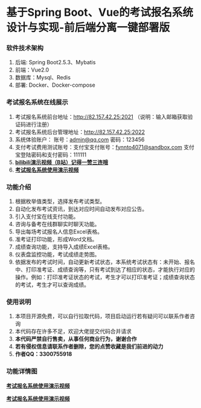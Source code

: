 # 基于Spring Boot、Vue的考试报名系统设计与实现-前后端分离一键部署版

### 软件技术架构
1. 后端: Spring Boot2.5.3、Mybatis
2. 前端：Vue2.0
3. 数据库：Mysql、Redis
4. 部署: Docker、Docker-compose

### 考试报名系统在线展示
1. 考试报名系统前台地址：http://82.157.42.25:2021 （说明：输入邮箱获取验证码进行注册）
2. 考试报名系统后台管理地址：http://82.157.42.25:2022
3. 系统体验账户： 账号：admin@qq.com 密码：123456  
4. 支付考试费用测试账号：支付宝支付账号：fynnto4071@sandbox.com 支付宝登陆密码和支付密码：111111
5. [ **bilibili演示视频（B站）记得一赞三连哦**  ](https://www.bilibili.com/video/BV1px4y1N7wR/?vd_source=eac6949bd2385c66c0a975d5765c99a5)
6. [  **考试报名系统使用演示视频** ](https://www.bilibili.com/video/BV1px4y1N7wR/?vd_source=eac6949bd2385c66c0a975d5765c99a5)

### 功能介绍
1. 根据枚举值类型，选择发布考试类型。
2. 自动化发布考试资讯，到达对应时间自动发布对应公告。
3. 引入支付宝在线支付功能。
4. 咨询与备考在线群聊实时聊天功能。
5. 导出每场考试报名人信息Excel表格。
6. 准考证打印功能，形成Word文档。
7. 成绩查询功能，支持导入成绩Excel表格。
8. 仪表盘监控功能，考试成绩走势图。
9. 依据发布的考试时间，自动更新考试状态，本系统考试状态有：未开始、报名中、打印准考证、成绩查询等，只有考试到达了相应的状态，才能执行对应的操作。例如：打印准考证状态的考试，考生才可以打印准考证；成绩查询状态的考试，考生才可以查询成绩。

### 使用说明
1. 本项目开源免费，可以自行拉取代码，项目启动运行若有疑问可以联系作者咨询
2. 本代码存在许多不足，欢迎大佬提交代码合并请求
3. **本代码严禁自行售卖，从事任何商业行为，谢谢合作** 
4. **若有侵权信息请联系作者删除，您的点赞收藏是我们前进的动力** 
5. **作者QQ：3300755918** 

### 功能详情图

[  **考试报名系统使用演示视频** ](https://www.bilibili.com/video/BV1px4y1N7wR/?vd_source=eac6949bd2385c66c0a975d5765c99a5)



[  **考试报名系统使用演示视频** ](https://www.bilibili.com/video/BV1px4y1N7wR/?vd_source=eac6949bd2385c66c0a975d5765c99a5)

